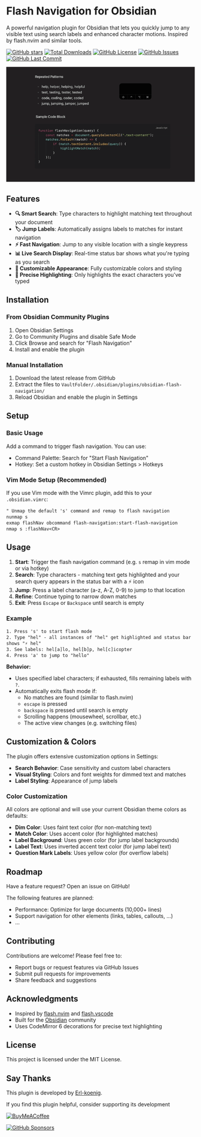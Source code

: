 # Flash Navigation for Obsidian

A powerful navigation plugin for Obsidian that lets you quickly jump to any visible text using search labels and enhanced character motions. Inspired by flash.nvim and similar tools.

[![GitHub stars](https://img.shields.io/github/stars/Erl-koenig/obsidian-flash-navigation?style=flat&label=Stars)](https://github.com/Erl-koenig/obsidian-flash-navigation/stargazers)
[![Total Downloads](https://img.shields.io/github/downloads/Erl-koenig/obsidian-flash-navigation/total?style=flat&label=Total%20Downloads)](https://github.com/Erl-koenig/obsidian-flash-navigation/releases)
[![GitHub License](https://img.shields.io/github/license/Erl-koenig/obsidian-flash-navigation?style=flat&label=License)](https://github.com/Erl-koenig/obsidian-flash-navigation/blob/master/LICENSE)
[![GitHub Issues](https://img.shields.io/github/issues/Erl-koenig/obsidian-flash-navigation?style=flat&label=Issues)](https://github.com/Erl-koenig/obsidian-flash-navigation/issues)
[![GitHub Last Commit](https://img.shields.io/github/last-commit/Erl-koenig/obsidian-flash-navigation?style=flat&label=Last%20Commit)](https://github.com/Erl-koenig/obsidian-flash-navigation/commits/main)

![demo](assets/demo.gif)

## Features

- **🔍 Smart Search**: Type characters to highlight matching text throughout your document
- **🏷️ Jump Labels**: Automatically assigns labels to matches for instant navigation
- **⚡ Fast Navigation**: Jump to any visible location with a single keypress
- **📊 Live Search Display**: Real-time status bar shows what you're typing as you search
- **🎨 Customizable Appearance**: Fully customizable colors and styling
- **📝 Precise Highlighting**: Only highlights the exact characters you've typed

## Installation

### From Obsidian Community Plugins

1. Open Obsidian Settings
2. Go to Community Plugins and disable Safe Mode
3. Click Browse and search for "Flash Navigation"
4. Install and enable the plugin

### Manual Installation

1. Download the latest release from GitHub
2. Extract the files to `VaultFolder/.obsidian/plugins/obsidian-flash-navigation/`
3. Reload Obsidian and enable the plugin in Settings

## Setup

### Basic Usage

Add a command to trigger flash navigation. You can use:

- Command Palette: Search for "Start Flash Navigation"
- Hotkey: Set a custom hotkey in Obsidian Settings > Hotkeys

### Vim Mode Setup (Recommended)

If you use Vim mode with the Vimrc plugin, add this to your `.obsidian.vimrc`:

```vim
" Unmap the default 's' command and remap to flash navigation
nunmap s
exmap flashNav obcommand flash-navigation:start-flash-navigation
nmap s :flashNav<CR>
```

## Usage

1. **Start**: Trigger the flash navigation command (e.g. `s` remap in vim mode or via hotkey)
2. **Search**: Type characters - matching text gets highlighted and your search query appears in the status bar with a ⚡ icon
3. **Jump**: Press a label character (a-z, A-Z, 0-9) to jump to that location
4. **Refine**: Continue typing to narrow down matches
5. **Exit**: Press `Escape` or `Backspace` until search is empty

### Example

```
1. Press 's' to start flash mode
2. Type "hel" - all instances of "hel" get highlighted and status bar shows "⚡ hel"
3. See labels: hel[a]lo, hel[b]p, hel[c]icopter
4. Press 'a' to jump to "hello"
```

**Behavior:**

- Uses specified label characters; if exhausted, fills remaining labels with `?`.
- Automatically exits flash mode if:
  - No matches are found (similar to flash.nvim)
  - `escape` is pressed
  - `backspace` is pressed until search is empty
  - Scrolling happens (mousewheel, scrollbar, etc.)
  - The active view changes (e.g. switching files)

## Customization & Colors

The plugin offers extensive customization options in Settings:

- **Search Behavior**: Case sensitivity and custom label characters
- **Visual Styling**: Colors and font weights for dimmed text and matches
- **Label Styling**: Appearance of jump labels

### Color Customization

All colors are optional and will use your current Obsidian theme colors as defaults:

- **Dim Color**: Uses faint text color (for non-matching text)
- **Match Color**: Uses accent color (for highlighted matches)
- **Label Background**: Uses green color (for jump label backgrounds)
- **Label Text**: Uses inverted accent text color (for jump label text)
- **Question Mark Labels**: Uses yellow color (for overflow labels)

## Roadmap

Have a feature request? Open an issue on GitHub!

The following features are planned:

- Performance: Optimize for large documents (10,000+ lines)
- Support navigation for other elements (links, tables, callouts, ...)
- ...

## Contributing

Contributions are welcome! Please feel free to:

- Report bugs or request features via GitHub Issues
- Submit pull requests for improvements
- Share feedback and suggestions

## Acknowledgments

- Inspired by [flash.nvim](https://github.com/folke/flash.nvim) and [flash.vscode](https://github.com/cunbidun/flash.vscode)
- Built for the [Obsidian](https://obsidian.md) community
- Uses CodeMirror 6 decorations for precise text highlighting

## License

This project is licensed under the MIT License.

## Say Thanks

This plugin is developed by [Erl-koenig](https://github.com/Erl-koenig).

If you find this plugin helpful, consider supporting its development

[<img src="https://cdn.buymeacoffee.com/buttons/v2/default-violet.png" alt="BuyMeACoffee" width="100">](https://www.buymeacoffee.com/erlkoenig)

[![GitHub Sponsors](https://img.shields.io/github/sponsors/Erl-koenig?style=social)](https://github.com/sponsors/Erl-koenig)
